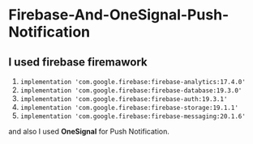 # Firebase-And-OneSignal-Push-Notification

I used firebase firemawork 
---------------------------
1)  `implementation 'com.google.firebase:firebase-analytics:17.4.0' `
2)  `implementation 'com.google.firebase:firebase-database:19.3.0' `
3)  `implementation 'com.google.firebase:firebase-auth:19.3.1' `
4)  `implementation 'com.google.firebase:firebase-storage:19.1.1' `
5)  `implementation 'com.google.firebase:firebase-messaging:20.1.6' `


and also I used **OneSignal** for Push Notification. 
